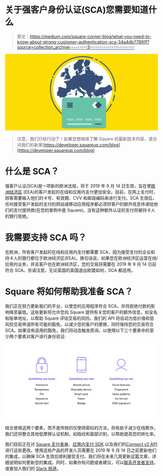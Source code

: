 # 关于强客户身份认证(SCA)您需要知道什么

> 原文：<https://medium.com/square-corner-blog/what-you-need-to-know-about-strong-customer-authentication-sca-34a4db77891f?source=collection_archive---------3----------------------->

![](img/ca41625952ec3e5c71c47a3b92701338.png)

> 注意，我们已经行动了！如果您想继续了解 Square 的最新技术内容，请访问我们的新家[https://developer.squareup.com/blog](https://developer.squareup.com/blog)

# 什么是 SCA？

强客户认证(SCA)是一项新的欧洲法规，将于 2019 年 9 月 14 日生效，旨在使[欧洲经济区](https://www.gov.uk/eu-eea) (EEA)的客户发起的在线和应用内支付更加安全。目前，在网上支付时，顾客需要输入他们的卡号、有效期、CVV 和邮政编码来进行支付。SCA 生效后，任何接受客户发起的支付的网站或移动应用程序都必须将客户的额外信息传递给他们的支付提供商(在您的案例中是 Square)。没有这种额外认证的支付将被持卡人的银行拒绝。

# 我需要支持 SCA 吗？

在欧洲，所有客户发起的在线和应用内支付都需要 SCA，因为接受支付的企业和持卡人的银行都位于欧洲经济区(EEA)。换句话说，如果您在欧洲经济区运营在线/应用内业务，并且客户也在欧洲经济区，您的交易将需要在 2019 年 9 月 14 日前符合 SCA。另请注意，无论英国的英国退出欧盟如何，SCA 都适用。

# Square 将如何帮助我准备 SCA？

我们正在努力更新我们的平台，以使您的应用程序符合 SCA，并将拒绝付款的影响降至最低。这些更新将允许您向 Square 提供有关您的客户的额外信息，如全名和账单地址，以帮助 Square 评估交易的风险。我们的 API 将自动为低价值和低风险交易申请所有可能的豁免，以减少您的客户的摩擦，同时保持您的交易符合 SCA。如果没有适用的豁免，我们将动态触发质询，以使用以下三个要素中的至少两个要素对客户进行身份验证:

![](img/73278a8f9463227943c3f3c624ebee65.png)

结合使用这两个要素，而不是传统的仅使用密码的方法，将有助于减少在线欺诈。我们还将整合其他低摩擦认证机制，如指纹和面部识别，以帮助提高您的转化率。

我们目前正在对 [Square 支付表单](https://docs.connect.squareup.com/payments/sqpaymentform/what-it-does)、[应用内支付 SDK](https://docs.connect.squareup.com/payments/in-app-payments-sdk/what-it-does) 以及我们的[Connect v2 API](https://docs.connect.squareup.com/get-started)进行这些更改。使用这些产品的开发人员需要在 2019 年 9 月 14 日之前更新他们的集成，以确保 SCA 生效后顺利接受支付。我们将在未来几周更新这篇文章，详细说明如何更新您的集成。同时，如果你有问题或者建议，可以[联系开发者支持](https://squareup.com/help/us/en/contact?panel=BF53A9C8EF68)，或者加入我们的 [Slack 频道](https://squ.re/2Hks3YE)。